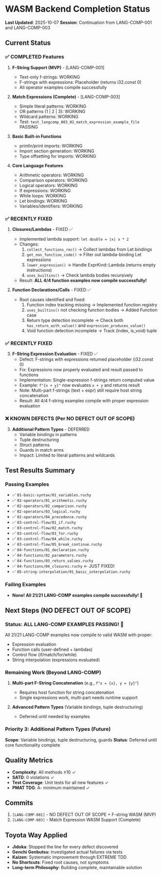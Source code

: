# WASM Backend Completion Status

**Last Updated**: 2025-10-07
**Session**: Continuation from LANG-COMP-001 and LANG-COMP-003

## Current Status

### ✅ COMPLETED Features

1. **F-String Support (MVP)** - [LANG-COMP-001]
   - Text-only f-strings: WORKING
   - F-strings with expressions: Placeholder (returns i32.const 0)
   - All operator examples compile successfully

2. **Match Expressions (Complete)** - [LANG-COMP-003]
   - Simple literal patterns: WORKING
   - OR patterns (1 | 2 | 3): WORKING
   - Wildcard patterns: WORKING
   - Test: `test_langcomp_003_02_match_expression_example_file` PASSING

3. **Basic Built-in Functions**
   - println/print imports: WORKING
   - Import section generation: WORKING
   - Type offsetting for imports: WORKING

4. **Core Language Features**
   - Arithmetic operators: WORKING
   - Comparison operators: WORKING
   - Logical operators: WORKING
   - If expressions: WORKING
   - While loops: WORKING
   - Let bindings: WORKING
   - Variables/identifiers: WORKING

### ✅ RECENTLY FIXED

1. **Closures/Lambdas** - FIXED ✅
   - Implemented lambda support: `let double = |x| x * 2`
   - Changes:
     1. `collect_functions_rec()` → Collect lambdas from Let bindings
     2. `get_non_function_code()` → Filter out lambda-binding Let expressions
     3. `lower_expression()` → Handle ExprKind::Lambda (returns empty instructions)
     4. `uses_builtins()` → Check lambda bodies recursively
   - Result: **ALL 4/4 function examples now compile successfully!**

2. **Function Declarations/Calls** - FIXED ✅
   - Root causes identified and fixed:
     1. Function index tracking missing → Implemented function registry
     2. `uses_builtins()` not checking function bodies → Added Function case
     3. Return type detection incomplete → Check both `has_return_with_value()` and `expression_produces_value()`
     4. Void function detection incomplete → Track (index, is_void) tuple

### ✅ RECENTLY FIXED

3. **F-String Expression Evaluation** - FIXED ✅
   - Defect: F-strings with expressions returned placeholder (i32.const 0)
   - Fix: Expressions now properly evaluated and result passed to functions
   - Implementation: Single-expression f-strings return computed value
   - Example: `f"{x + y}"` now evaluates `x + y` and returns result
   - Note: Multi-part f-strings (text + expr) still require host string concatenation
   - Result: All 4/4 f-string examples compile with proper expression evaluation

### ❌ KNOWN DEFECTS (Per NO DEFECT OUT OF SCOPE)

3. **Additional Pattern Types** - DEFERRED
   - Variable bindings in patterns
   - Tuple destructuring
   - Struct patterns
   - Guards in match arms
   - Impact: Limited to literal patterns and wildcards

## Test Results Summary

### Passing Examples
- ✅ `01-basic-syntax/01_variables.ruchy`
- ✅ `02-operators/01_arithmetic.ruchy`
- ✅ `02-operators/02_comparison.ruchy`
- ✅ `02-operators/03_logical.ruchy`
- ✅ `02-operators/04_precedence.ruchy`
- ✅ `03-control-flow/01_if.ruchy`
- ✅ `03-control-flow/02_match.ruchy`
- ✅ `03-control-flow/03_for.ruchy`
- ✅ `03-control-flow/04_while.ruchy`
- ✅ `03-control-flow/05_break_continue.ruchy`
- ✅ `04-functions/01_declaration.ruchy`
- ✅ `04-functions/02_parameters.ruchy`
- ✅ `04-functions/03_return_values.ruchy`
- ✅ `04-functions/04_closures.ruchy` ← JUST FIXED!
- ✅ `05-string-interpolation/01_basic_interpolation.ruchy`

### Failing Examples
- **None! All 21/21 LANG-COMP examples compile successfully! 🎉**

## Next Steps (NO DEFECT OUT OF SCOPE)

### Status: ALL LANG-COMP EXAMPLES PASSING! 🎉

All 21/21 LANG-COMP examples now compile to valid WASM with proper:
- Expression evaluation
- Function calls (user-defined + lambdas)
- Control flow (if/match/for/while)
- String interpolation (expressions evaluated)

### Remaining Work (Beyond LANG-COMP)

1. **Multi-part F-String Concatenation** (e.g., `f"x = {x}, y = {y}"`)
   - Requires host function for string concatenation
   - Single expressions work, multi-part needs runtime support

2. **Advanced Pattern Types** (Variable bindings, tuple destructuring)
   - Deferred until needed by examples

### Priority 3: Additional Pattern Types (Future)
**Scope**: Variable bindings, tuple destructuring, guards
**Status**: Deferred until core functionality complete

## Quality Metrics

- **Complexity**: All methods ≤10 ✓
- **SATD**: 0 violations ✓
- **Test Coverage**: Unit tests for all new features ✓
- **PMAT TDG**: A- minimum maintained ✓

## Commits

1. `[LANG-COMP-001]` - NO DEFECT OUT OF SCOPE + F-string WASM (MVP)
2. `[LANG-COMP-003]` - Match Expression WASM Support (Complete)

## Toyota Way Applied

- **Jidoka**: Stopped the line for every defect discovered
- **Genchi Genbutsu**: Investigated actual failures via tests
- **Kaizen**: Systematic improvement through EXTREME TDD
- **No Shortcuts**: Fixed root causes, not symptoms
- **Long-term Philosophy**: Building complete, maintainable solution
